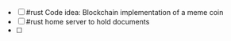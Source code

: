 - [ ] #rust  Code idea: Blockchain implementation of a meme coin
- [ ] #rust home server to hold documents 
- [ ] 
